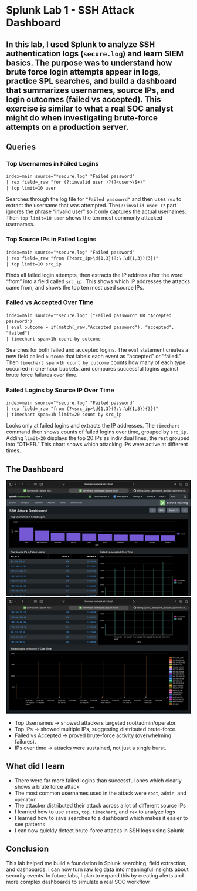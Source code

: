 # Splunk  Lab 1 - SSH Attack Dashboard
In this lab, I used Splunk to analyze SSH authentication logs (`secure.log`) and learn SIEM basics. 
The purpose was to understand how brute force login attempts appear in logs, practice SPL searches, 
and build a dashboard that summarizes usernames, source IPs, and login outcomes (failed vs accepted).
This exercise is similar to what a real SOC analyst might do when investigating brute-force attempts on a production server.
---
## Queries

### Top Usernames in Failed Logins
```spl
index=main source="*secure.log" "Failed password"
| rex field=_raw "for (?:invalid user )?(?<user>\S+)"
| top limit=10 user
```
Searches through the log file for `"Failed password"` and then uses `rex` to extract the username that was attempted. 
The`(?:invalid user )?` part ignores the phrase “invalid user” so it only captures the actual usernames.
Then `top limit=10 user` shows the ten most commonly attacked usernames.

### Top Source IPs in Failed Logins
```spl
index=main source="*secure.log" "Failed password"
| rex field=_raw "from (?<src_ip>\d{1,3}(?:\.\d{1,3}){3})"
| top limit=10 src_ip
```
Finds all failed login attempts, then extracts the IP address after the word “from” into a field called `src_ip.`
This shows which IP addresses the attacks came from, and shows the top ten most used source IPs.

### Failed vs Accepted Over Time
```spl
index=main source="*secure.log" ("Failed password" OR "Accepted password")
| eval outcome = if(match(_raw,"Accepted password"), "accepted", "failed")
| timechart span=1h count by outcome
```
Searches for both failed and accepted logins.
The `eval` statement creates a new field called `outcome` that labels each event as “accepted” or “failed.”
Then `timechart span=1h count by outcome` counts how many of each type occurred in one-hour buckets,
and compares successful logins against brute force failures over time.

### Failed Logins by Source IP Over Time
```spl
index=main source="*secure.log" "Failed password"
| rex field=_raw "from (?<src_ip>\d{1,3}(?:\.\d{1,3}){3})"
| timechart span=1h limit=20 count by src_ip
```
Looks only at failed logins and extracts the IP addresses.
The `timechart` command then shows counts of failed logins over time, grouped by `src_ip.`
Adding `limit=20` displays the top 20 IPs as individual lines, the rest grouped into “OTHER.”
This chart shows which attacking IPs were active at different times.

## The Dashboard

![SSH Attack Dashboard](./screenshots/dashboard(1).png)
![SSH Attack Dashboard](./screenshots/dashboard(2).png)


- Top Usernames → showed attackers targeted root/admin/operator.
- Top IPs → showed multiple IPs, suggesting distributed brute-force.
- Failed vs Accepted → proved brute-force activity (overwhelming failures).
- IPs over time → attacks were sustained, not just a single burst.


## What did I learn
- There were far more failed logins than successful ones which clearly shows a brute force attack
- The most common usernames used in the attack were `root`, `admin`, and `operator`
- The attacker distributed their attack across a lot of different source IPs
- I learned how to use `stats`, `top`, `timechart`, and `rex` to analyze logs
- I learned how to save searches to a dashboard which makes it easier to see patterns
- I can now quickly detect brute-force attacks in SSH logs using Splunk

## Conclusion
This lab helped me build a foundation in Splunk searching, field extraction, and dashboards. 
I can now turn raw log data into meaningful insights about security events. 
In future labs, I plan to expand this by creating alerts and more complex dashboards to simulate a real SOC workflow.
